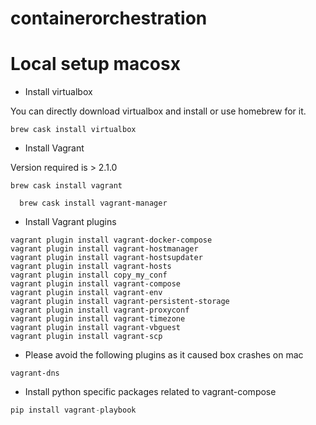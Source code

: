 # containerorchestration



# Local setup macosx
- Install virtualbox

 You can directly download virtualbox and install or use homebrew for it.
```shell
brew cask install virtualbox

```

- Install Vagrant

Version required is > 2.1.0
 
 ```shell
brew cask install vagrant
```

```shell
  brew cask install vagrant-manager
```

- Install Vagrant plugins

```shell
vagrant plugin install vagrant-docker-compose
vagrant plugin install vagrant-hostmanager
vagrant plugin install vagrant-hostsupdater
vagrant plugin install vagrant-hosts
vagrant plugin install copy_my_conf
vagrant plugin install vagrant-compose
vagrant plugin install vagrant-env
vagrant plugin install vagrant-persistent-storage
vagrant plugin install vagrant-proxyconf
vagrant plugin install vagrant-timezone
vagrant plugin install vagrant-vbguest
vagrant plugin install vagrant-scp
```

- Please avoid the following plugins as it caused box crashes on mac
```shell
vagrant-dns   
```

- Install python specific packages related to vagrant-compose

```python
pip install vagrant-playbook
```


